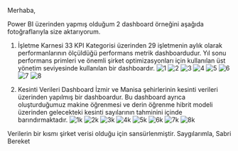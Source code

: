 Merhaba,

Power BI üzerinden yapmış olduğum 2 dashboard örneğini aşağıda fotoğraflarıyla size aktarıyorum.

1) İşletme Karnesi 
33 KPI Kategorisi üzerinden 29 işletmenin aylık olarak performanlarının ölçüldüğü performans metrik dashboardudur. Yıl sonu performans primleri ve önemli şirket optimizasyonları için kullanılan üst yönetim seviyesinde kullanılan bir dashboardır.
![1](https://github.com/user-attachments/assets/75c07256-f4fe-4c94-ae6d-a7d057377257)
![2](https://github.com/user-attachments/assets/fb0e8183-c05f-49df-bf26-e64c97656592)
![3](https://github.com/user-attachments/assets/2016c55c-76a1-4142-b8b9-881cd3735373)
![4](https://github.com/user-attachments/assets/bb68417f-d5e5-4d5e-bffa-fa1deaad49b1)
![5](https://github.com/user-attachments/assets/1c255b39-e177-4063-a667-6c2b9b9893cf)
![6](https://github.com/user-attachments/assets/07e79564-5edb-4584-8295-0bc5288bbd48)
![7](https://github.com/user-attachments/assets/557d9704-d72a-4862-b9e6-3382e72f626e)
![8](https://github.com/user-attachments/assets/5773f39e-ed0a-4fed-8dc0-5503667df1b9)




2) Kesinti Verileri Dashboard
İzmir ve Manisa şehirlerinin kesinti verileri üzerinden yapılmış bir dashboardur. Bu dashboard ayrıca oluşturduğumuz makine öğrenmesi ve derin öğrenme hibrit modeli üzerinden gelecekteki kesinti sayılarının tahminini içinde barındırmaktadır.
![1k](https://github.com/user-attachments/assets/eb89aef5-102c-4e7b-b72b-39b08f54c07c)
![2k](https://github.com/user-attachments/assets/0be56dd3-d524-4a26-8c61-fd63cca38b25)
![3k](https://github.com/user-attachments/assets/db1e6ff4-10e0-4f4b-8be7-a6692ba76263)
![4k](https://github.com/user-attachments/assets/3075505f-20c8-4ea2-b95b-f55aa09d2a24)
![5k](https://github.com/user-attachments/assets/c7b33493-4d97-4f14-a756-4d27aa2dccc1)
![6k](https://github.com/user-attachments/assets/69b8d8c6-6943-458c-b612-820508a3d7cc)
![7k](https://github.com/user-attachments/assets/e3206c46-4da6-43bf-b618-5c5810371529)
![8k](https://github.com/user-attachments/assets/bd7d640a-c4dc-4528-a061-66aeffed0353)


Verilerin bir kısmı şirket verisi olduğu için sansürlenmiştir.
Saygılarımla,
Sabri Bereket
